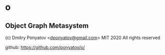 #  o
## Object Graph Metasystem

(c) Dmitry Ponyatov <<dponyatov@gmail.com>> MIT 2020 All rights reserved

github: https://github.com/ponyatov/o/
